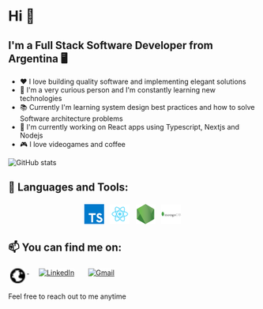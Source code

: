 # Hi 👋

## I'm a Full Stack Software Developer from Argentina 🖥️
 - ❤️ I love building quality software and implementing elegant solutions
 - 👀 I'm a very curious person and I'm constantly learning new technologies 
 - 📚 Currently I'm learning system design best practices and how to solve Software architecture problems
 - 💼 I'm currently working on React apps using Typescript, Nextjs and Nodejs
 - 🎮 I love videogames and coffee

![GitHub stats](https://github-readme-stats.vercel.app/api?username=JoaquinGomez1&show_icons=true&theme=nord)

## 🧰 Languages and Tools:
<p align="center">
<img src="https://raw.githubusercontent.com/github/explore/80688e429a7d4ef2fca1e82350fe8e3517d3494d/topics/typescript/typescript.png" alt="Typescript" height="40" style="vertical-align:top; margin:4px">
    <img src="https://raw.githubusercontent.com/github/explore/80688e429a7d4ef2fca1e82350fe8e3517d3494d/topics/react/react.png" alt="React" height="40" style="vertical-align:top; margin:4px">
  <img src="https://raw.githubusercontent.com/github/explore/80688e429a7d4ef2fca1e82350fe8e3517d3494d/topics/nodejs/nodejs.png" alt="NodeJS" height="40" style="vertical-align:top; margin:4px">

<img src="https://raw.githubusercontent.com/github/explore/80688e429a7d4ef2fca1e82350fe8e3517d3494d/topics/mongodb/mongodb.png" alt="Mongo" height="40" style="vertical-align:top; margin:4px">
</p>


## 📫 You can find me on:

<p>
 <a href="https://joaquingomez.netlify.app/" target="_blank" rel="noopener noreferrer"> <img src="https://raw.githubusercontent.com/iconic/open-iconic/master/svg/globe.svg" alt="Python" height="30" style="vertical-align:top; margin:4px; background-color:white;"> </a>
 <a href="https://www.linkedin.com/in/joaquingomez1/" target="_blank" rel="noopener noreferrer"> <img src="https://cdn.jsdelivr.net/npm/simple-icons@v3/icons/linkedin.svg" alt="LinkedIn" height="30" style="vertical-align:top; margin:4px 20px;  background-color:white;"></a>
 <a href="mailto:joaquingomez3098@gmail.com"> <img src="https://cdn.jsdelivr.net/npm/simple-icons@v3/icons/gmail.svg" alt="Gmail" height="30" style="vertical-align:top; margin:4px ; background-color:white;"></a>
</p>


<p>
Feel free to reach out to me anytime
</p>

